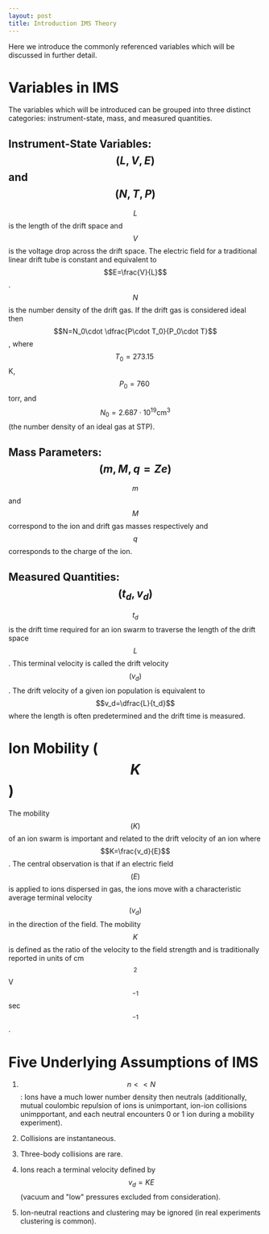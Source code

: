 ```yaml
---
layout: post
title: Introduction IMS Theory
---
```


Here we introduce the commonly referenced variables which will be
discussed in further detail.

Variables in IMS
================

The variables which will be introduced can be grouped into three
distinct categories: instrument-state, mass, and measured quantities.

Instrument-State Variables: $$(L, V, E)$$ and $$(N, T, P)$$
-------------------------------------------------------

$$L$$ is the length of the drift space and $$V$$ is the voltage drop across
the drift space. The electric field for a traditional linear drift tube
is constant and equivalent to $$E=\frac{V}{L}$$. $$N$$ is the number density
of the drift gas. If the drift gas is considered ideal then
$$N=N_0\cdot \dfrac{P\cdot T_0}{P_0\cdot T}$$, where $$T_0=273.15\;$$K,
$$P_0= 760\;$$torr, and $$N_0=2.687\cdot10^{19} \text{cm}^3$$ (the number
density of an ideal gas at STP).

Mass Parameters: $$(m, M, q=Ze)$$
-------------------------------

$$m$$ and $$M$$ correspond to the ion and drift gas masses respectively and
$$q$$ corresponds to the charge of the ion.

Measured Quantities: $$(t_d, v_d)$$
---------------------------------

$$t_d$$ is the drift time required for an ion swarm to traverse the length
of the drift space $$L$$. This terminal velocity is called the drift
velocity $$(v_d)$$. The drift velocity of a given ion population is
equivalent to $$v_d=\dfrac{L}{t_d}$$ where the length is often
predetermined and the drift time is measured.

Ion Mobility ($$K$$)
==================

The mobility $$(K)$$ of an ion swarm is important and related to the drift
velocity of an ion where $$K=\frac{v_d}{E}$$. The central observation is
that if an electric field $$(E)$$ is applied to ions dispersed in gas, the
ions move with a characteristic average terminal velocity $$(v_d)$$ in the
direction of the field. The mobility $$K$$ is defined as the ratio of the
velocity to the field strength and is traditionally reported in units of
cm$$^2$$V$$^{-1}$$sec$$^{-1}$$.

Five Underlying Assumptions of IMS
==================================

1.  $$n << N$$: Ions have a much lower number density then neutrals
    (additionally, mutual coulombic repulsion of ions is unimportant,
    ion-ion collisions unimpportant, and each neutral encounters 0 or 1
    ion during a mobility experiment).

2.  Collisions are instantaneous.

3.  Three-body collisions are rare.

4.  Ions reach a terminal velocity defined by $$v_d=KE$$ (vacuum and "low"
    pressures excluded from consideration).

5.  Ion-neutral reactions and clustering may be ignored (in real
    experiments clustering is common).
